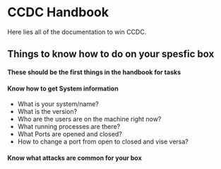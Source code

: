 # CCDC Handbook

Here lies all of the documentation to win CCDC.

## Things to know how to do on your spesfic box

#### These should be the first things in the handbook for tasks

#### Know how to get System information 
- What is your system/name?
- What is the version?
- Who are the users are on the machine right now?
- What running processes are there?
- What Ports are opened and closed?
- How to change a port from open to closed and vise versa?

#### Know what attacks are common for your box
